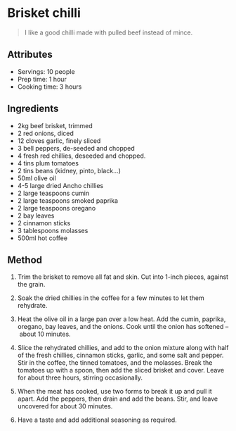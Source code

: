 # Brisket chilli

> I like a good chilli made with pulled beef instead of mince.

## Attributes

- Servings: 10 people
- Prep time: 1 hour
- Cooking time: 3 hours

## Ingredients

- 2kg beef brisket, trimmed
- 2 red onions, diced
- 12 cloves garlic, finely sliced
- 3 bell peppers, de-seeded and chopped
- 4 fresh red chillies, deseeded and chopped.
- 4 tins plum tomatoes
- 2 tins beans (kidney, pinto, black…)
- 50ml olive oil
- 4-5 large dried Ancho chillies
- 2 large teaspoons cumin
- 2 large teaspoons smoked paprika
- 2 large teaspoons oregano
- 2 bay leaves
- 2 cinnamon sticks
- 3 tablespoons molasses
- 500ml hot coffee

## Method

1. Trim the brisket to remove all fat and skin. Cut into 1-inch pieces, against the grain.

2. Soak the dried chillies in the coffee for a few minutes to let them rehydrate.

3. Heat the olive oil in a large pan over a low heat. Add the cumin, paprika, oregano, bay leaves, and the onions. Cook until the onion has softened – about 10 minutes.

4. Slice the rehydrated chillies, and add to the onion mixture along with half of the fresh chillies, cinnamon sticks, garlic, and some salt and pepper. Stir in the coffee, the tinned tomatoes, and the molasses. Break the tomatoes up with a spoon, then add the sliced brisket and cover. Leave for about three hours, stirring occasionally. 

5. When the meat has cooked, use two forms to break it up and pull it apart. Add the peppers, then drain and add the beans. Stir, and leave uncovered for about 30 minutes.

6. Have a taste and add additional seasoning as required.
